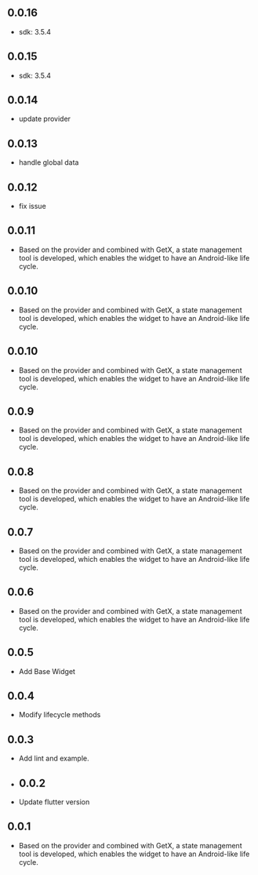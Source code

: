 ## 0.0.16

* sdk: 3.5.4

## 0.0.15

* sdk: 3.5.4

## 0.0.14

* update provider

## 0.0.13

* handle global data

## 0.0.12

* fix issue

## 0.0.11

* Based on the provider and combined with GetX, a state management tool is developed, which enables
  the widget to have an Android-like life cycle.

## 0.0.10

* Based on the provider and combined with GetX, a state management tool is developed, which enables
  the widget to have an Android-like life cycle.

## 0.0.10

* Based on the provider and combined with GetX, a state management tool is developed, which enables
  the widget to have an Android-like life cycle.

## 0.0.9

* Based on the provider and combined with GetX, a state management tool is developed, which enables
  the widget to have an Android-like life cycle.

## 0.0.8

* Based on the provider and combined with GetX, a state management tool is developed, which enables
  the widget to have an Android-like life cycle.

## 0.0.7

* Based on the provider and combined with GetX, a state management tool is developed, which enables
  the widget to have an Android-like life cycle.

## 0.0.6

* Based on the provider and combined with GetX, a state management tool is developed, which enables
  the widget to have an Android-like life cycle.

## 0.0.5

* Add Base Widget

## 0.0.4

* Modify lifecycle methods

## 0.0.3

* Add lint and example.
* ## 0.0.2

* Update flutter version

## 0.0.1

* Based on the provider and combined with GetX, a state management tool is developed, which enables
  the widget to have an Android-like life cycle.

















